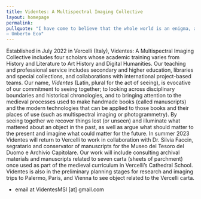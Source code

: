 ```yaml
---
title: Videntes: A Multispectral Imaging Collective 
layout: homepage
permalink: 
pullquote: "I have come to believe that the whole world is an enigma, a harmless enigma that is made terrible by our own mad attempt to interpret it as though it had an underlying truth.
― Umberto Eco"
---
```


Established in July 2022 in Vercelli (Italy), Videntes: A Multispectral Imaging Collective includes four scholars whose academic training varies from History and Literature to Art History and Digital Humanities. Our teaching and professional service includes secondary and higher education, libraries and special collections, and collaborations with international project-based teams. Our name, _Videntes_ (Latin, plural for the act of seeing), is evocative of our commitment to seeing together; to looking across disciplinary boundaries and historical chronologies, and to bringing attention to the medieval processes used to make handmade books (called manuscripts) and the modern technologies that can be applied to those books and their places of use (such as multispectral imaging or photogrammetry). By seeing together we recover things lost (or unseen) and illuminate what mattered about an object in the past, as well as argue what should matter to the present and imagine what could matter for the future. In summer 2023 Videntes will return to Vercelli to work in collaboration with Dr. Silvia Faccin, segratario and conservator of manuscripts for the Museo del Tesoro del Duomo e Archivio Capitolare. Our work will include consulting archival materials and manuscripts related to seven carta (sheets of parchment) once used as part of the medieval curriculum in Vercelli’s Cathedral School. Videntes is also in the preliminary planning stages for research and imaging trips to Palermo, Paris, and Vienna to see object related to the Vercelli carta.

- email at VidentesMSI [at] gmail.com
